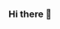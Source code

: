 ### Hi there 👋

<!--
**bwjoik/bwjoik** is a ✨ _special_ ✨ repository because its `README.md` (this file) appears on your GitHub profile.

Here are some ideas to get you started:

 🔭 I’m currently a student of Soochow University Law school at Taiwan ...
🔭 I’m currently working on AI and legal related project and research...
- 🌱 I’m currently learning AI stuff and anything I find interesting...
/ 👯 I’m looking to collaborate on AI projeciton ...
- 🤔 I’m looking for help with CS and legal related career path ...
- 💬 Ask me about  legal question about Taiwan law ...
- 📫 How to reach me: Law09141311@gmail.com ...
- 😄 Pronouns: HE...    
- ⚡ Fun fact: FF14、Fighting game lover...
-->

